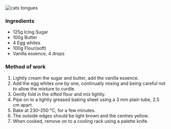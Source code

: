 ![cats tongues](resource:assets/images/spongeBiscuitsCakes/cats_tongues.png)

### **Ingredients**
- 125g Icing Sugar
- 100g Butter
- 4 Egg whites
- 100g Flour(soft)
- Vanilla essence, 4 drops

### **Method of work**
1. Lightly cream the sugar and butter, add the vanilla essence.
2. Add the egg whites one by one, continually mixing and being careful not to allow the mixture to curdle.
3. Gently fold in the sifted flour and mix lightly.
4. Pipe on to a lightly greased baking sheet using a 3 mm plain tube, 2.5 cm apart.
5. Bake at 230–250 °C, for a few minutes.
6. The outside edges should be light brown and the centres yellow.
7. When cooked, remove on to a cooling rack using a palette knife.